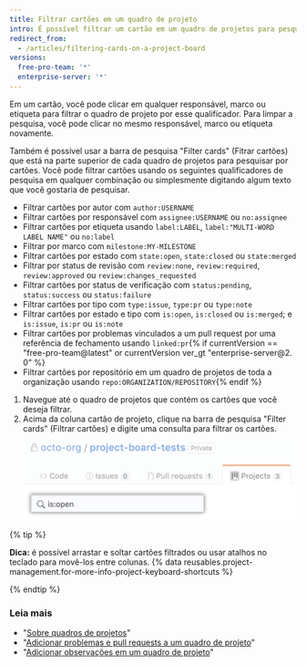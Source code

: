 ```yaml
---
title: Filtrar cartões em um quadro de projeto
intro: É possível filtrar um cartão em um quadro de projetos para pesquisar cartões específicos ou visualizar uma subcategoria de cartões.
redirect_from:
  - /articles/filtering-cards-on-a-project-board
versions:
  free-pro-team: '*'
  enterprise-server: '*'
---
```


Em um cartão, você pode clicar em qualquer responsável, marco ou etiqueta para filtrar o quadro de projeto por esse qualificador. Para limpar a pesquisa, você pode clicar no mesmo responsável, marco ou etiqueta novamente.

Também é possível usar a barra de pesquisa "Filter cards" (Fitrar cartões) que está na parte superior de cada quadro de projetos para pesquisar por cartões. Você pode filtrar cartões usando os seguintes qualificadores de pesquisa em qualquer combinação ou simplesmente digitando algum texto que você gostaria de pesquisar.

- Filtrar cartões por autor com `author:USERNAME`
- Filtrar cartões por responsável com `assignee:USERNAME` ou `no:assignee`
- Filtrar cartões por etiqueta usando `label:LABEL`, `label:"MULTI-WORD LABEL NAME"` ou `no:label`
- Filtrar por marco com `milestone:MY-MILESTONE`
- Filtrar cartões por estado com `state:open`, `state:closed` ou `state:merged`
- Filtrar por status de revisão com `review:none`, `review:required`, `review:approved` ou `review:changes_requested`
- Filtrar cartões por status de verificação com `status:pending`, `status:success` ou `status:failure`
- Filtrar cartões por tipo com `type:issue`, `type:pr` ou `type:note`
- Filtrar cartões por estado e tipo com `is:open`, `is:closed` ou `is:merged`; e `is:issue`, `is:pr` ou `is:note`
- Filtrar cartões por problemas vinculados a um pull request por uma referência de fechamento usando `linked:pr`{% if currentVersion == "free-pro-team@latest" or currentVersion ver_gt "enterprise-server@2. 0" %}
- Filtrar cartões por repositório em um quadro de projetos de toda a organização usando `repo:ORGANIZATION/REPOSITORY`{% endif %}

1. Navegue até o quadro de projetos que contém os cartões que você deseja filtrar.
2. Acima da coluna cartão de projeto, clique na barra de pesquisa "Filter cards" (Filtrar cartões) e digite uma consulta para filtrar os cartões. ![Barra de pesquisa Filter card (Filtrar cartões)](/assets/images/help/projects/filter-card-search-bar.png)

{% tip %}

**Dica:** é possível arrastar e soltar cartões filtrados ou usar atalhos no teclado para movê-los entre colunas. {% data reusables.project-management.for-more-info-project-keyboard-shortcuts %}

{% endtip %}

### Leia mais

- "[Sobre quadros de projetos](/articles/about-project-boards)"
- "[Adicionar problemas e pull requests a um quadro de projeto](/articles/adding-issues-and-pull-requests-to-a-project-board)"
- "[Adicionar observações em um quadro de projeto](/articles/adding-notes-to-a-project-board)"

